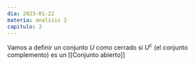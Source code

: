 ```yaml
---
dia: 2023-01-22
materia: analisis 2
capitulo: 2
---
```

Vamos a definir un conjunto $U$ como cerrado si $U^c$ (el conjunto complemento) es un [[Conjunto abierto]]